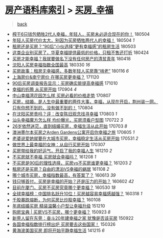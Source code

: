 [房产语料库索引](../../README.md)  > [买房_幸福](买房_幸福.md)
====
> [back](../README.md)

- [榨干6只钱包牺牲2代人幸福，年轻人，买房未必适合现在的你！](http://jkwz.applinzi.com/ittc/7099291661148619786.html#%E6%A6%A8%E5%B9%B26%E5%8F%AA%E9%92%B1%E5%8C%85%E7%89%BA%E7%89%B22%E4%BB%A3%E4%BA%BA%E5%B9%B8%E7%A6%8F%EF%BC%8C%E5%B9%B4%E8%BD%BB%E4%BA%BA%EF%BC%8C%E4%B9%B0%E6%88%BF%E6%9C%AA%E5%BF%85%E9%80%82%E5%90%88%E7%8E%B0%E5%9C%A8%E7%9A%84%E4%BD%A0%EF%BC%81) 180504  
- [年轻人买房代价太大，别因为买房牺牲两代人的幸福！](http://jkwz.applinzi.com/ittc/7099286312001733648.html#%E5%B9%B4%E8%BD%BB%E4%BA%BA%E4%B9%B0%E6%88%BF%E4%BB%A3%E4%BB%B7%E5%A4%AA%E5%A4%A7%EF%BC%8C%E5%88%AB%E5%9B%A0%E4%B8%BA%E4%B9%B0%E6%88%BF%E7%89%BA%E7%89%B2%E4%B8%A4%E4%BB%A3%E4%BA%BA%E7%9A%84%E5%B9%B8%E7%A6%8F%EF%BC%81) 180504 *1* 
- [租房还是买房？“90后”小伙选择“更有幸福感”的租房生活](http://jkwz.applinzi.com/ittc/7098815724917359626.html#%E7%A7%9F%E6%88%BF%E8%BF%98%E6%98%AF%E4%B9%B0%E6%88%BF%EF%BC%9F%E2%80%9C90%E5%90%8E%E2%80%9D%E5%B0%8F%E4%BC%99%E9%80%89%E6%8B%A9%E2%80%9C%E6%9B%B4%E6%9C%89%E5%B9%B8%E7%A6%8F%E6%84%9F%E2%80%9D%E7%9A%84%E7%A7%9F%E6%88%BF%E7%94%9F%E6%B4%BB) 180503  
- [这类企业别买房了，华夏幸福提供最低的价格，只租不售还打折](http://jkwz.applinzi.com/ittc/7095481851609351179.html#%E8%BF%99%E7%B1%BB%E4%BC%81%E4%B8%9A%E5%88%AB%E4%B9%B0%E6%88%BF%E4%BA%86%EF%BC%8C%E5%8D%8E%E5%A4%8F%E5%B9%B8%E7%A6%8F%E6%8F%90%E4%BE%9B%E6%9C%80%E4%BD%8E%E7%9A%84%E4%BB%B7%E6%A0%BC%EF%BC%8C%E5%8F%AA%E7%A7%9F%E4%B8%8D%E5%94%AE%E8%BF%98%E6%89%93%E6%8A%98) 180424  
- [买房才能幸福？我就要做名下没有任何房产的清贫青年](http://jkwz.applinzi.com/ittc/7093343380207830026.html#%E4%B9%B0%E6%88%BF%E6%89%8D%E8%83%BD%E5%B9%B8%E7%A6%8F%EF%BC%9F%E6%88%91%E5%B0%B1%E8%A6%81%E5%81%9A%E5%90%8D%E4%B8%8B%E6%B2%A1%E6%9C%89%E4%BB%BB%E4%BD%95%E6%88%BF%E4%BA%A7%E7%9A%84%E6%B8%85%E8%B4%AB%E9%9D%92%E5%B9%B4) 180418  
- [沈阳人买房幸福指数全国最高](http://jkwz.applinzi.com/ittc/7086139802489717777.html#%E6%B2%88%E9%98%B3%E4%BA%BA%E4%B9%B0%E6%88%BF%E5%B9%B8%E7%A6%8F%E6%8C%87%E6%95%B0%E5%85%A8%E5%9B%BD%E6%9C%80%E9%AB%98) 180330 *16* 
- [买房故事：租房无幸福感，多数年轻人买房靠“啃老”](http://jkwz.applinzi.com/ittc/7059148923652801543.html#%E4%B9%B0%E6%88%BF%E6%95%85%E4%BA%8B%EF%BC%9A%E7%A7%9F%E6%88%BF%E6%97%A0%E5%B9%B8%E7%A6%8F%E6%84%9F%EF%BC%8C%E5%A4%9A%E6%95%B0%E5%B9%B4%E8%BD%BB%E4%BA%BA%E4%B9%B0%E6%88%BF%E9%9D%A0%E2%80%9C%E5%95%83%E8%80%81%E2%80%9D) 180116 *6* 
- [上海房价&amp;南宁房价 在哪买房更幸福？](http://jkwz.applinzi.com/ittc/7037987413442429968.html#%E4%B8%8A%E6%B5%B7%E6%88%BF%E4%BB%B7%26amp%3B%E5%8D%97%E5%AE%81%E6%88%BF%E4%BB%B7+%E5%9C%A8%E5%93%AA%E4%B9%B0%E6%88%BF%E6%9B%B4%E5%B9%B8%E7%A6%8F%EF%BC%9F) 171120  
- [90后买房调查报告显示：买房确实能提高幸福感](http://jkwz.applinzi.com/ittc/7022438468138042384.html#90%E5%90%8E%E4%B9%B0%E6%88%BF%E8%B0%83%E6%9F%A5%E6%8A%A5%E5%91%8A%E6%98%BE%E7%A4%BA%EF%BC%9A%E4%B9%B0%E6%88%BF%E7%A1%AE%E5%AE%9E%E8%83%BD%E6%8F%90%E9%AB%98%E5%B9%B8%E7%A6%8F%E6%84%9F) 171010  
- [幸福的折腾 从买房开始](http://jkwz.applinzi.com/ittc/7009382642242552849.html#%E5%B9%B8%E7%A6%8F%E7%9A%84%E6%8A%98%E8%85%BE+%E4%BB%8E%E4%B9%B0%E6%88%BF%E5%BC%80%E5%A7%8B) 170904 *4* 
- [中山幸福湾花园怎么样 买房必看的价格走势](http://jkwz.applinzi.com/ittc/6999031651500557329.html#%E4%B8%AD%E5%B1%B1%E5%B9%B8%E7%A6%8F%E6%B9%BE%E8%8A%B1%E5%9B%AD%E6%80%8E%E4%B9%88%E6%A0%B7+%E4%B9%B0%E6%88%BF%E5%BF%85%E7%9C%8B%E7%9A%84%E4%BB%B7%E6%A0%BC%E8%B5%B0%E5%8A%BF) 170807  
- [买房，结婚，是人生中最重要的两件大事，幸福，从现在开启，荆州装一网，只有你想不到的，没有做不到的！](http://jkwz.applinzi.com/ittc/6997980442886931473.html#%E4%B9%B0%E6%88%BF%EF%BC%8C%E7%BB%93%E5%A9%9A%EF%BC%8C%E6%98%AF%E4%BA%BA%E7%94%9F%E4%B8%AD%E6%9C%80%E9%87%8D%E8%A6%81%E7%9A%84%E4%B8%A4%E4%BB%B6%E5%A4%A7%E4%BA%8B%EF%BC%8C%E5%B9%B8%E7%A6%8F%EF%BC%8C%E4%BB%8E%E7%8E%B0%E5%9C%A8%E5%BC%80%E5%90%AF%EF%BC%8C%E8%8D%86%E5%B7%9E%E8%A3%85%E4%B8%80%E7%BD%91%EF%BC%8C%E5%8F%AA%E6%9C%89%E4%BD%A0%E6%83%B3%E4%B8%8D%E5%88%B0%E7%9A%84%EF%BC%8C%E6%B2%A1%E6%9C%89%E5%81%9A%E4%B8%8D%E5%88%B0%E7%9A%84%EF%BC%81) 170804  
- [在沈阳买房贵吗？评：改变陈旧观念找寻幸福](http://jkwz.applinzi.com/ittc/6997611437542081552.html#%E5%9C%A8%E6%B2%88%E9%98%B3%E4%B9%B0%E6%88%BF%E8%B4%B5%E5%90%97%EF%BC%9F%E8%AF%84%EF%BC%9A%E6%94%B9%E5%8F%98%E9%99%88%E6%97%A7%E8%A7%82%E5%BF%B5%E6%89%BE%E5%AF%BB%E5%B9%B8%E7%A6%8F) 170803 *1* 
- [汕头幸福魔方怎么样 均价曝光，买房须看户型图](http://jkwz.applinzi.com/ittc/6993122685021062160.html#%E6%B1%95%E5%A4%B4%E5%B9%B8%E7%A6%8F%E9%AD%94%E6%96%B9%E6%80%8E%E4%B9%88%E6%A0%B7+%E5%9D%87%E4%BB%B7%E6%9B%9D%E5%85%89%EF%BC%8C%E4%B9%B0%E6%88%BF%E9%A1%BB%E7%9C%8B%E6%88%B7%E5%9E%8B%E5%9B%BE) 170722 *3* 
- [26岁依然迷茫，直到结婚买房，幸福生活从此开始](http://jkwz.applinzi.com/ittc/6985772071702234116.html#26%E5%B2%81%E4%BE%9D%E7%84%B6%E8%BF%B7%E8%8C%AB%EF%BC%8C%E7%9B%B4%E5%88%B0%E7%BB%93%E5%A9%9A%E4%B9%B0%E6%88%BF%EF%BC%8C%E5%B9%B8%E7%A6%8F%E7%94%9F%E6%B4%BB%E4%BB%8E%E6%AD%A4%E5%BC%80%E5%A7%8B) 170703 *8* 
- [澳洲墨尔本买房之Arden Gardens公寓开启你幸福之旅](http://jkwz.applinzi.com/ittc/6975745462819619844.html#%E6%BE%B3%E6%B4%B2%E5%A2%A8%E5%B0%94%E6%9C%AC%E4%B9%B0%E6%88%BF%E4%B9%8BArden+Gardens%E5%85%AC%E5%AF%93%E5%BC%80%E5%90%AF%E4%BD%A0%E5%B9%B8%E7%A6%8F%E4%B9%8B%E6%97%85) 170605 *1* 
- [老婆说爱她就要在大城市买房，幸福稳定生活从买房开始](http://jkwz.applinzi.com/ittc/6973945469083321348.html#%E8%80%81%E5%A9%86%E8%AF%B4%E7%88%B1%E5%A5%B9%E5%B0%B1%E8%A6%81%E5%9C%A8%E5%A4%A7%E5%9F%8E%E5%B8%82%E4%B9%B0%E6%88%BF%EF%BC%8C%E5%B9%B8%E7%A6%8F%E7%A8%B3%E5%AE%9A%E7%94%9F%E6%B4%BB%E4%BB%8E%E4%B9%B0%E6%88%BF%E5%BC%80%E5%A7%8B) 170531 *2* 
- [做世界上最幸福的女神：从自行买房开始](http://jkwz.applinzi.com/ittc/6942220514214020100.html#%E5%81%9A%E4%B8%96%E7%95%8C%E4%B8%8A%E6%9C%80%E5%B9%B8%E7%A6%8F%E7%9A%84%E5%A5%B3%E7%A5%9E%EF%BC%9A%E4%BB%8E%E8%87%AA%E8%A1%8C%E4%B9%B0%E6%88%BF%E5%BC%80%E5%A7%8B) 170307  
- [买房带给我的好运气，开启了我的幸福人生](http://jkwz.applinzi.com/ittc/6909666107333280772.html#%E4%B9%B0%E6%88%BF%E5%B8%A6%E7%BB%99%E6%88%91%E7%9A%84%E5%A5%BD%E8%BF%90%E6%B0%94%EF%BC%8C%E5%BC%80%E5%90%AF%E4%BA%86%E6%88%91%E7%9A%84%E5%B9%B8%E7%A6%8F%E4%BA%BA%E7%94%9F) 161210 *2* 
- [不买房就不幸福 买房就会幸福吗？](http://jkwz.applinzi.com/ittc/6909317016615126020.html#%E4%B8%8D%E4%B9%B0%E6%88%BF%E5%B0%B1%E4%B8%8D%E5%B9%B8%E7%A6%8F+%E4%B9%B0%E6%88%BF%E5%B0%B1%E4%BC%9A%E5%B9%B8%E7%A6%8F%E5%90%97%EF%BC%9F) 161208 *1* 
- [不买房是90后的理性选择，买房vs不买房谁更幸福？](http://jkwz.applinzi.com/ittc/6907380318385734661.html#%E4%B8%8D%E4%B9%B0%E6%88%BF%E6%98%AF90%E5%90%8E%E7%9A%84%E7%90%86%E6%80%A7%E9%80%89%E6%8B%A9%EF%BC%8C%E4%B9%B0%E6%88%BFvs%E4%B8%8D%E4%B9%B0%E6%88%BF%E8%B0%81%E6%9B%B4%E5%B9%B8%E7%A6%8F%EF%BC%9F) 161203 *2* 
- [租房还是买房？自由的漂泊VS幸福的蜗居](http://jkwz.applinzi.com/ittc/6898171582387586052.html#%E7%A7%9F%E6%88%BF%E8%BF%98%E6%98%AF%E4%B9%B0%E6%88%BF%EF%BC%9F%E8%87%AA%E7%94%B1%E7%9A%84%E6%BC%82%E6%B3%8AVS%E5%B9%B8%E7%A6%8F%E7%9A%84%E8%9C%97%E5%B1%85) 161108 *2* 
- [哪个城市买房，幸福指数最高，有答案了？](http://jkwz.applinzi.com/ittc/6843337261806257157.html#%E5%93%AA%E4%B8%AA%E5%9F%8E%E5%B8%82%E4%B9%B0%E6%88%BF%EF%BC%8C%E5%B9%B8%E7%A6%8F%E6%8C%87%E6%95%B0%E6%9C%80%E9%AB%98%EF%BC%8C%E6%9C%89%E7%AD%94%E6%A1%88%E4%BA%86%EF%BC%9F) 160613 *39* 
- [钱只够首付，买房是幸福的开始？还是压力的开始？](http://jkwz.applinzi.com/ittc/6839188798084482053.html#%E9%92%B1%E5%8F%AA%E5%A4%9F%E9%A6%96%E4%BB%98%EF%BC%8C%E4%B9%B0%E6%88%BF%E6%98%AF%E5%B9%B8%E7%A6%8F%E7%9A%84%E5%BC%80%E5%A7%8B%EF%BC%9F%E8%BF%98%E6%98%AF%E5%8E%8B%E5%8A%9B%E7%9A%84%E5%BC%80%E5%A7%8B%EF%BC%9F) 160602 *42* 
- [目前在厦门，买房不买房究竟哪个更幸福？](http://jkwz.applinzi.com/ittc/6838021049337512964.html#%E7%9B%AE%E5%89%8D%E5%9C%A8%E5%8E%A6%E9%97%A8%EF%BC%8C%E4%B9%B0%E6%88%BF%E4%B8%8D%E4%B9%B0%E6%88%BF%E7%A9%B6%E7%AB%9F%E5%93%AA%E4%B8%AA%E6%9B%B4%E5%B9%B8%E7%A6%8F%EF%BC%9F) 160530 *18* 
- [全球幸福榜：中国排名跃升10位！买房越容易幸福感越强？](http://jkwz.applinzi.com/ittc/6811012684594021381.html#%E5%85%A8%E7%90%83%E5%B9%B8%E7%A6%8F%E6%A6%9C%EF%BC%9A%E4%B8%AD%E5%9B%BD%E6%8E%92%E5%90%8D%E8%B7%83%E5%8D%8710%E4%BD%8D%EF%BC%81%E4%B9%B0%E6%88%BF%E8%B6%8A%E5%AE%B9%E6%98%93%E5%B9%B8%E7%A6%8F%E6%84%9F%E8%B6%8A%E5%BC%BA%EF%BC%9F) 160318 *1* 
- [千股暴跌熔断，为何买房比炒股幸福？](http://jkwz.applinzi.com/ittc/6785086870803448836.html#%E5%8D%83%E8%82%A1%E6%9A%B4%E8%B7%8C%E7%86%94%E6%96%AD%EF%BC%8C%E4%B8%BA%E4%BD%95%E4%B9%B0%E6%88%BF%E6%AF%94%E7%82%92%E8%82%A1%E5%B9%B8%E7%A6%8F%EF%BC%9F) 160108  
- [年底结婚买房 精装温馨小户型让幸福升级](http://jkwz.applinzi.com/ittc/6774245118722982916.html#%E5%B9%B4%E5%BA%95%E7%BB%93%E5%A9%9A%E4%B9%B0%E6%88%BF+%E7%B2%BE%E8%A3%85%E6%B8%A9%E9%A6%A8%E5%B0%8F%E6%88%B7%E5%9E%8B%E8%AE%A9%E5%B9%B8%E7%A6%8F%E5%8D%87%E7%BA%A7) 151210  
- [购房宝典 | 买房VS不买房，哪个更幸福？](http://jkwz.applinzi.com/ittc/6745159011114320901.html#%E8%B4%AD%E6%88%BF%E5%AE%9D%E5%85%B8+%7C+%E4%B9%B0%E6%88%BFVS%E4%B8%8D%E4%B9%B0%E6%88%BF%EF%BC%8C%E5%93%AA%E4%B8%AA%E6%9B%B4%E5%B9%B8%E7%A6%8F%EF%BC%9F) 150923 *8* 
- [新莞人留在东莞：奋斗20年建幸福之家 犹豫是否该买房](http://jkwz.applinzi.com/ittc/6744816959919916036.html#%E6%96%B0%E8%8E%9E%E4%BA%BA%E7%95%99%E5%9C%A8%E4%B8%9C%E8%8E%9E%EF%BC%9A%E5%A5%8B%E6%96%9720%E5%B9%B4%E5%BB%BA%E5%B9%B8%E7%A6%8F%E4%B9%8B%E5%AE%B6+%E7%8A%B9%E8%B1%AB%E6%98%AF%E5%90%A6%E8%AF%A5%E4%B9%B0%E6%88%BF) 150922  
- [各国幸福指数排行榜出炉 买房要去这些国家！](http://jkwz.applinzi.com/ittc/547650611399896165.html#%E5%90%84%E5%9B%BD%E5%B9%B8%E7%A6%8F%E6%8C%87%E6%95%B0%E6%8E%92%E8%A1%8C%E6%A6%9C%E5%87%BA%E7%82%89+%E4%B9%B0%E6%88%BF%E8%A6%81%E5%8E%BB%E8%BF%99%E4%BA%9B%E5%9B%BD%E5%AE%B6%EF%BC%81) 150326  
- [黄海波美国买房 即将开始平静幸福生活](http://jkwz.applinzi.com/ittc/547650611383010757.html#%E9%BB%84%E6%B5%B7%E6%B3%A2%E7%BE%8E%E5%9B%BD%E4%B9%B0%E6%88%BF+%E5%8D%B3%E5%B0%86%E5%BC%80%E5%A7%8B%E5%B9%B3%E9%9D%99%E5%B9%B8%E7%A6%8F%E7%94%9F%E6%B4%BB) 141215 *6* 
